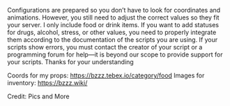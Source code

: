 Configurations are prepared so you don’t have to look for coordinates and animations. 
However, you still need to adjust the correct values so they fit your server. 
I only include food or drink items. If you want to add statuses for drugs, alcohol, stress, or other values, you need to properly integrate them according to the documentation of the scripts you are using. 
If your scripts show errors, you must contact the creator of your script or a programming forum for help—it is beyond our scope to provide support for your scripts.
Thanks for your understanding


Coords for my props: https://bzzz.tebex.io/category/food
Images for inventory: https://bzzz.wiki/

Credit: Pics and More
